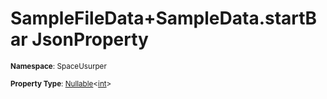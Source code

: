 # SampleFileData+SampleData.startBar JsonProperty

<small>**Namespace**: SpaceUsurper</small>

<small>**Property Type**: [Nullable](https://docs.microsoft.com/en-us/dotnet/api/system.nullable-1?view=netframework-4.5)&lt;[int](https://docs.microsoft.com/en-us/dotnet/api/system.int32?view=netframework-4.5)&gt;</small>

